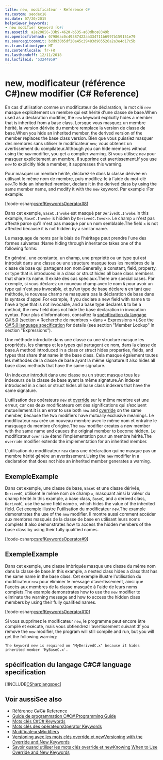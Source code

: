 ```yaml
---
title: new, modificateur - Référence C#
ms.custom: seodec18
ms.date: 07/20/2015
helpviewer_keywords:
- new modifier keyword [C#]
ms.assetid: a2e20856-33b9-4620-b535-a60dbce8349b
ms.openlocfilehash: 07986ac0c49387422aa334711b6997b159151e79
ms.sourcegitcommit: bdd930b5df20a45c29483d905526a2a3e4d17c5b
ms.translationtype: HT
ms.contentlocale: fr-FR
ms.lasthandoff: 12/11/2018
ms.locfileid: "53244959"
---
```

# <a name="new-modifier-c-reference"></a><span data-ttu-id="11687-102">new, modificateur (référence C#)</span><span class="sxs-lookup"><span data-stu-id="11687-102">new modifier (C# Reference)</span></span>

<span data-ttu-id="11687-103">En cas d'utilisation comme un modificateur de déclaration, le mot clé `new` masque explicitement un membre qui est hérité d'une classe de base.</span><span class="sxs-lookup"><span data-stu-id="11687-103">When used as a declaration modifier, the `new` keyword explicitly hides a member that is inherited from a base class.</span></span> <span data-ttu-id="11687-104">Lorsque vous masquez un membre hérité, la version dérivée du membre remplace la version de classe de base.</span><span class="sxs-lookup"><span data-stu-id="11687-104">When you hide an inherited member, the derived version of the member replaces the base class version.</span></span> <span data-ttu-id="11687-105">Bien que vous puissiez masquer des membres sans utiliser le modificateur `new`, vous obtenez un avertissement du compilateur.</span><span class="sxs-lookup"><span data-stu-id="11687-105">Although you can hide members without using the `new` modifier, you get a compiler warning.</span></span> <span data-ttu-id="11687-106">Si vous utilisez `new` pour masquer explicitement un membre, il supprime cet avertissement.</span><span class="sxs-lookup"><span data-stu-id="11687-106">If you use `new` to explicitly hide a member, it suppresses this warning.</span></span>

<span data-ttu-id="11687-107">Pour masquer un membre hérité, déclarez-le dans la classe dérivée en utilisant le même nom de membre, puis modifiez-le à l'aide du mot-clé `new`.</span><span class="sxs-lookup"><span data-stu-id="11687-107">To hide an inherited member, declare it in the derived class by using the same member name, and modify it with the `new` keyword.</span></span> <span data-ttu-id="11687-108">Par exemple :</span><span class="sxs-lookup"><span data-stu-id="11687-108">For example:</span></span>

[!code-csharp[csrefKeywordsOperator#8](~/samples/snippets/csharp/VS_Snippets_VBCSharp/csrefKeywordsOperator/CS/csrefKeywordsOperators.cs#8)]

<span data-ttu-id="11687-109">Dans cet exemple, `BaseC.Invoke` est masqué par `DerivedC.Invoke`.</span><span class="sxs-lookup"><span data-stu-id="11687-109">In this example, `BaseC.Invoke` is hidden by `DerivedC.Invoke`.</span></span> <span data-ttu-id="11687-110">Le champ `x` n'est pas affecté parce qu'il n'est pas masqué par un nom semblable.</span><span class="sxs-lookup"><span data-stu-id="11687-110">The field `x` is not affected because it is not hidden by a similar name.</span></span>

<span data-ttu-id="11687-111">Le masquage de noms par le biais de l'héritage peut prendre l'une des formes suivantes :</span><span class="sxs-lookup"><span data-stu-id="11687-111">Name hiding through inheritance takes one of the following forms:</span></span>

<span data-ttu-id="11687-112">En général, une constante, un champ, une propriété ou un type qui est introduit dans une classe ou une structure masque tous les membres de la classe de base qui partagent son nom.</span><span class="sxs-lookup"><span data-stu-id="11687-112">Generally, a constant, field, property, or type that is introduced in a class or struct hides all base class members that share its name.</span></span>  <span data-ttu-id="11687-113">Il existe des cas spéciaux.</span><span class="sxs-lookup"><span data-stu-id="11687-113">There are special cases.</span></span>  <span data-ttu-id="11687-114">Par exemple, si vous déclarez un nouveau champ avec le nom `N` pour avoir un type qui n'est pas invocable, et qu'un type de base déclare `N` en tant que méthode, le nouveau champ ne masquera pas la déclaration de base dans la syntaxe d'appel.</span><span class="sxs-lookup"><span data-stu-id="11687-114">For example, if you declare a new field with name `N` to have a type that is not invocable, and a base type declares `N` to be a method, the new field does not hide the base declaration in invocation syntax.</span></span>  <span data-ttu-id="11687-115">Pour plus d’informations, consultez la [spécification du langage C# 5.0](https://www.microsoft.com/download/details.aspx?id=7029) (section « Recherche de membres » dans « Expressions »).</span><span class="sxs-lookup"><span data-stu-id="11687-115">See the [C# 5.0 language specification](https://www.microsoft.com/download/details.aspx?id=7029) for details (see section "Member Lookup" in section "Expressions").</span></span>

<span data-ttu-id="11687-116">Une méthode introduite dans une classe ou une structure masque les propriétés, les champs et les types qui partagent ce nom, dans la classe de base.</span><span class="sxs-lookup"><span data-stu-id="11687-116">A method introduced in a class or struct hides properties, fields, and types that share that name in the base class.</span></span> <span data-ttu-id="11687-117">Cela masque également toutes les méthodes de la classe de base ayant la même signature.</span><span class="sxs-lookup"><span data-stu-id="11687-117">It also hides all base class methods that have the same signature.</span></span>

<span data-ttu-id="11687-118">Un indexeur introduit dans une classe ou un struct masque tous les indexeurs de la classe de base ayant la même signature.</span><span class="sxs-lookup"><span data-stu-id="11687-118">An indexer introduced in a class or struct hides all base class indexers that have the same signature.</span></span>

<span data-ttu-id="11687-119">L’utilisation des opérateurs `new` et [override](override.md) sur le même membre est une erreur, car ces deux modificateurs ont des significations qui s’excluent mutuellement.</span><span class="sxs-lookup"><span data-stu-id="11687-119">It is an error to use both `new` and [override](override.md) on the same member, because the two modifiers have mutually exclusive meanings.</span></span> <span data-ttu-id="11687-120">Le modificateur `new` crée un nouveau membre avec le même nom et entraîne le masquage du membre d'origine.</span><span class="sxs-lookup"><span data-stu-id="11687-120">The `new` modifier creates a new member with the same name and causes the original member to become hidden.</span></span> <span data-ttu-id="11687-121">Le modificateur `override` étend l'implémentation pour un membre hérité.</span><span class="sxs-lookup"><span data-stu-id="11687-121">The `override` modifier extends the implementation for an inherited member.</span></span>

<span data-ttu-id="11687-122">L'utilisation du modificateur `new` dans une déclaration qui ne masque pas un membre hérité génère un avertissement.</span><span class="sxs-lookup"><span data-stu-id="11687-122">Using the `new` modifier in a declaration that does not hide an inherited member generates a warning.</span></span>

## <a name="example"></a><span data-ttu-id="11687-123">Exemple</span><span class="sxs-lookup"><span data-stu-id="11687-123">Example</span></span>

<span data-ttu-id="11687-124">Dans cet exemple, une classe de base, `BaseC` et une classe dérivée, `DerivedC`, utilisent le même nom de champ `x`, masquant ainsi la valeur du champ hérité.</span><span class="sxs-lookup"><span data-stu-id="11687-124">In this example, a base class, `BaseC`, and a derived class, `DerivedC`, use the same field name `x`, which hides the value of the inherited field.</span></span> <span data-ttu-id="11687-125">Cet exemple illustre l'utilisation du modificateur `new`.</span><span class="sxs-lookup"><span data-stu-id="11687-125">The example demonstrates the use of the `new` modifier.</span></span> <span data-ttu-id="11687-126">Il montre aussi comment accéder aux membres masqués de la classe de base en utilisant leurs noms complets.</span><span class="sxs-lookup"><span data-stu-id="11687-126">It also demonstrates how to access the hidden members of the base class by using their fully qualified names.</span></span>

[!code-csharp[csrefKeywordsOperator#9](~/samples/snippets/csharp/VS_Snippets_VBCSharp/csrefKeywordsOperator/CS/csrefKeywordsOperators.cs#9)]

## <a name="example"></a><span data-ttu-id="11687-127">Exemple</span><span class="sxs-lookup"><span data-stu-id="11687-127">Example</span></span>

<span data-ttu-id="11687-128">Dans cet exemple, une classe imbriquée masque une classe du même nom dans la classe de base.</span><span class="sxs-lookup"><span data-stu-id="11687-128">In this example, a nested class hides a class that has the same name in the base class.</span></span> <span data-ttu-id="11687-129">Cet exemple illustre l'utilisation du modificateur `new` pour éliminer le message d'avertissement, ainsi que l'accès aux membres de la classe masquée à l'aide de leurs noms complets.</span><span class="sxs-lookup"><span data-stu-id="11687-129">The example demonstrates how to use the `new` modifier to eliminate the warning message and how to access the hidden class members by using their fully qualified names.</span></span>

[!code-csharp[csrefKeywordsOperator#10](~/samples/snippets/csharp/VS_Snippets_VBCSharp/csrefKeywordsOperator/CS/csrefKeywordsOperators.cs#10)]

<span data-ttu-id="11687-130">Si vous supprimez le modificateur `new`, le programme peut encore être compilé et exécuté, mais vous obtiendrez l'avertissement suivant :</span><span class="sxs-lookup"><span data-stu-id="11687-130">If you remove the `new` modifier, the program will still compile and run, but you will get the following warning:</span></span>

```
The keyword new is required on 'MyDerivedC.x' because it hides inherited member 'MyBaseC.x'.
```

## <a name="c-language-specification"></a><span data-ttu-id="11687-131">spécification du langage C#</span><span class="sxs-lookup"><span data-stu-id="11687-131">C# language specification</span></span>

[!INCLUDE[CSharplangspec](~/includes/csharplangspec-md.md)]

## <a name="see-also"></a><span data-ttu-id="11687-132">Voir aussi</span><span class="sxs-lookup"><span data-stu-id="11687-132">See also</span></span>

- [<span data-ttu-id="11687-133">Référence C#</span><span class="sxs-lookup"><span data-stu-id="11687-133">C# Reference</span></span>](../../language-reference/index.md)
- [<span data-ttu-id="11687-134">Guide de programmation C#</span><span class="sxs-lookup"><span data-stu-id="11687-134">C# Programming Guide</span></span>](../../programming-guide/index.md)
- [<span data-ttu-id="11687-135">Mots clés C#</span><span class="sxs-lookup"><span data-stu-id="11687-135">C# Keywords</span></span>](index.md)
- [<span data-ttu-id="11687-136">Mots clés des opérateurs</span><span class="sxs-lookup"><span data-stu-id="11687-136">Operator Keywords</span></span>](operator-keywords.md)
- [<span data-ttu-id="11687-137">Modificateurs</span><span class="sxs-lookup"><span data-stu-id="11687-137">Modifiers</span></span>](modifiers.md)
- [<span data-ttu-id="11687-138">Versioning avec les mots clés override et new</span><span class="sxs-lookup"><span data-stu-id="11687-138">Versioning with the Override and New Keywords</span></span>](../../programming-guide/classes-and-structs/versioning-with-the-override-and-new-keywords.md)
- [<span data-ttu-id="11687-139">Savoir quand utiliser les mots clés override et new</span><span class="sxs-lookup"><span data-stu-id="11687-139">Knowing When to Use Override and New Keywords</span></span>](../../programming-guide/classes-and-structs/knowing-when-to-use-override-and-new-keywords.md)
